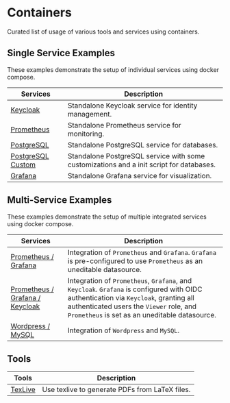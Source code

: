 # Containers

Curated list of usage of various tools and services using containers.

## Single Service Examples

These examples demonstrate the setup of individual services using docker compose.

| Services                             | Description                                                                             |
| ------------------------------------ | --------------------------------------------------------------------------------------- |
| [Keycloak](keycloak)                 | Standalone Keycloak service for identity management.                                    |
| [Prometheus](prometheus)             | Standalone Prometheus service for monitoring.                                           |
| [PostgreSQL](postgres)               | Standalone PostgreSQL service for databases.                                            |
| [PostgreSQL Custom](postgres-custom) | Standalone PostgreSQL service with some customizations and a init script for databases. |
| [Grafana](grafana)                   | Standalone Grafana service for visualization.                                           |

## Multi-Service Examples

These examples demonstrate the setup of multiple integrated services using docker compose.

| Services                                                       | Description                                                                                                                                                                                                                       |
| -------------------------------------------------------------- | --------------------------------------------------------------------------------------------------------------------------------------------------------------------------------------------------------------------------------- |
| [Prometheus / Grafana](prometheus-grafana)                     | Integration of `Prometheus` and `Grafana`. `Grafana` is pre-configured to use `Prometheus` as an uneditable datasource.                                                                                                           |
| [Prometheus / Grafana / Keycloak](prometheus-grafana-keycloak) | Integration of `Prometheus`, `Grafana`, and `Keycloak`. `Grafana` is configured with OIDC authentication via `Keycloak`, granting all authenticated users the `Viewer` role, and `Prometheus` is set as an uneditable datasource. |
| [Wordpress / MySQL](wordpress-mysql)                           | Integration of `Wordpress` and `MySQL`.                                                                                                                                                                                           |

## Tools

| Tools              | Description                                    |
| ------------------ | ---------------------------------------------- |
| [TexLive](texlive) | Use texlive to generate PDFs from LaTeX files. |
